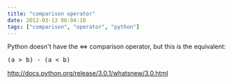 ```yaml
---
title: "comparison operator"
date: 2012-03-13 06:04:10
tags: ["comparison", "operator", "python"]
---
```


Python doesn't have the <=> comparison operator, but this is the equivalent:

<pre>
(a > b) - (a < b)
</pre>

http://docs.python.org/release/3.0.1/whatsnew/3.0.html
